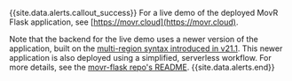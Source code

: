{{site.data.alerts.callout_success}}
For a live demo of the deployed MovR Flask application, see [https://movr.cloud](https://movr.cloud).

Note that the backend for the live demo uses a newer version of the application, built on the [multi-region syntax introduced in v21.1](https://www.cockroachlabs.com/docs/v21.1/multiregion-overview.html). This newer application is also deployed using a simplified, serverless workflow. For more details, see the [movr-flask repo's README](https://github.com/cockroachlabs/movr-flask).
{{site.data.alerts.end}}